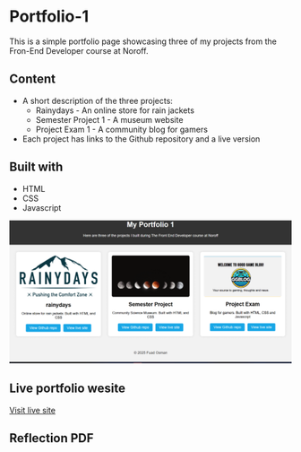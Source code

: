 # Portfolio-1

This is a simple portfolio page showcasing three of my projects from the Fron-End Developer course at Noroff.

## Content

- A short description of the three projects:
  - Rainydays - An online store for rain jackets
  - Semester Project 1 - A museum website
  - Project Exam 1 - A community blog for gamers
- Each project has links to the Github repository and a live version

## Built with
- HTML
- CSS
- Javascript

![portfolio teaser](images/Portfolio-teaser.png)

## Live portfolio wesite
[Visit live site](https://foadosman.github.io/Portfolio-1/)

## Reflection PDF

